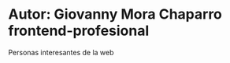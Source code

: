 Autor: Giovanny Mora Chaparro
frontend-profesional
====================

Personas interesantes de la web
